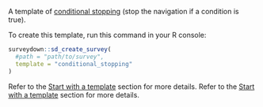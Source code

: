 A template of [conditional stopping](https://surveydown.org/docs/conditional-logic#conditional-stopping) (stop the navigation if a condition is true).

To create this template, run this command in your R console:

```r
surveydown::sd_create_survey(
  #path = "path/to/survey",
  template = "conditional_stopping"
)
```

Refer to the [Start with a template](https://surveydown.org/docs/getting-started#start-with-a-template) section for more details.
Refer to the [Start with a template](https://surveydown.org/docs/getting-started#start-with-a-template) section for more details.